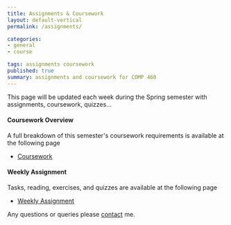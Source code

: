 ```yaml
---
title: Assignments & Coursework
layout: default-vertical
permalink: /assignments/

categories:
- general
- course

tags: assignments coursework
published: true
summary: assignments and coursework for COMP 460
---
```


This page will be updated each week during the Spring semester with assignments, coursework, quizzes...

#### Coursework Overview

A full breakdown of this semester's coursework requirements is available at the following page

  * [Coursework](/coursework)

#### Weekly Assignment

Tasks, reading, exercises, and quizzes are available at the following page

  * [Weekly Assignment](/weekly_assignment)

Any questions or queries please [contact](/contact) me.
